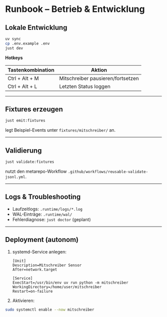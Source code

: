 # Runbook – Betrieb & Entwicklung

## Lokale Entwicklung

```bash
uv sync
cp .env.example .env
just dev

```

**Hotkeys**

| Tastenkombination | Aktion                            |
| ----------------- | --------------------------------- |
| Ctrl + Alt + M    | Mitschreiber pausieren/fortsetzen |
| Ctrl + Alt + L    | Letzten Status loggen             |

---

## Fixtures erzeugen

```bash
just emit:fixtures
```

legt Beispiel-Events unter `fixtures/mitschreiber/` an.

---

## Validierung

```bash
just validate:fixtures
```

nutzt den metarepo-Workflow `.github/workflows/reusable-validate-jsonl.yml`.

---

## Logs & Troubleshooting

* Laufzeitlogs: `.runtime/logs/*.log`
* WAL-Einträge: `.runtime/wal/`
* Fehlerdiagnose: `just doctor` (geplant)

---

## Deployment (autonom)

1. systemd-Service anlegen:

   ```
   [Unit]
   Description=Mitschreiber Sensor
   After=network.target

   [Service]
   ExecStart=/usr/bin/env uv run python -m mitschreiber
   WorkingDirectory=/home/user/mitschreiber
   Restart=on-failure
   ```

2. Aktivieren:

```bash
sudo systemctl enable --now mitschreiber
```
